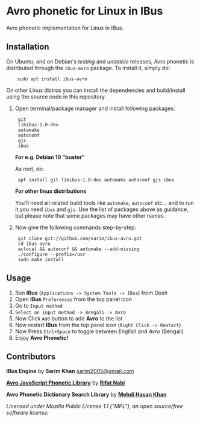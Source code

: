 # Avro phonetic for Linux in IBus
Avro phonetic implementation for Linux in IBus.

## Installation

On Ubuntu, and on Debian's *testing* and *unstable* releases, Avro phonetic
is distributed through the `ibus-avro` package. To install it, simply do:

		sudo apt install ibus-avro

On other Linux distros you can install the dependencies and build/install
using the source code in this repository.

1. Open terminal/package manager and install following packages:

		git
		libibus-1.0-dev
		automake
		autoconf
		gjs
		ibus

    __For e.g. Debian 10 "buster"__

    As root, do:

		apt install git libibus-1.0-dev automake autoconf gjs ibus

    __For other linux distributions__

    You'll need all related build tools like `automake`, `autoconf` etc...
    and to run it you need `ibus` and `gjs`. Use the list of packages above
    as guidance, but please note that some packages may have other names.

2. Now give the following commands step-by-step:

		git clone git://github.com/sarim/ibus-avro.git
		cd ibus-avro
		aclocal && autoconf && automake --add-missing
		./configure --prefix=/usr
		sudo make install


## Usage
 1. Run __IBus__ (`Applications -> System Tools -> IBus`) from _Dash_
 2. Open __IBus__ `Preferences` from the top panel icon  
 3. Go to `Input method`
 4. `Select an input method -> Bengali -> Avro`
 5. Now Click `Add` button to add __Avro__ to the list
 6. Now restart __IBus__ from the top panel icon (`Right Click -> Restart`)
 7. Now Press `Ctrl+Space` to toggle between _English_ and _Avro_ (Bengali)
 8. Enjoy __Avro Phonetic!__


## Contributors
 
__IBus Engine__ by __Sarim Khan__ <sarim2005@gmail.com>

[__Avro JavaScript Phonetic Library__](https://github.com/torifat/jsAvroPhonetic) by [__Rifat Nabi__](https://github.com/torifat)

__Avro Phonetic Dictionary Search Library__ by [__Mehdi Hasan Khan__](https://github.com/omicronlab)

_Licensed under Mozilla Public License 1.1 ("MPL"), an open source/free software license._